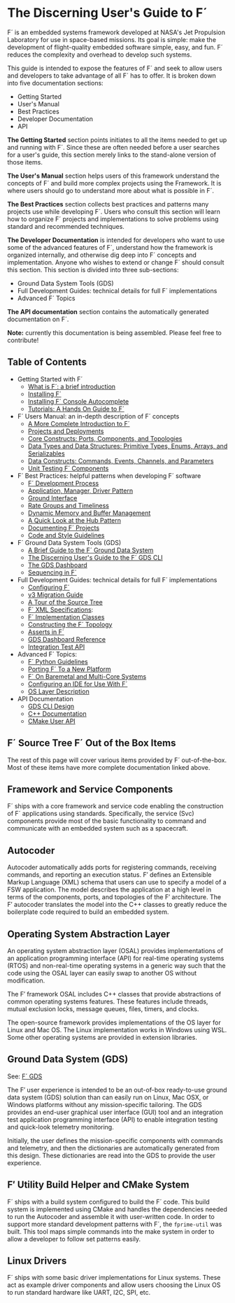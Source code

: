 # The Discerning User's Guide to F´

F´ is an embedded systems framework developed at NASA's Jet Propulsion Laboratory for use in space-based missions. Its
goal is simple: make the development of flight-quality embedded software simple, easy, and fun. F´ reduces the complexity
and overhead to develop such systems.

This guide is intended to expose the features of F´ and seek to allow users and developers to take advantage of all F´
has to offer. It is broken down into five documentation sections:
- Getting Started
- User's Manual 
- Best Practices
- Developer Documentation
- API

**The Getting Started** section points initiates to all the items needed to get up and running with F´. Since these are
often needed before a user searches for a user's guide, this section merely links to the stand-alone version of those
items.

**The User's Manual** section helps users of this framework understand the concepts of F´ and build more complex projects
using the Framework. It is where users should go to understand more about what is possible in F´.

**The Best Practices** section collects best practices and patterns many projects use while developing F´. Users who consult
this section will learn how to organize F´ projects and implementations to solve problems using standard and recommended
techniques.

**The Developer Documentation** is intended for developers who want to use some of the advanced features of F´, understand
how the framework is organized internally, and otherwise dig deep into F´ concepts and implementation. Anyone who wishes
to extend or change F´ should consult this section.
This section is divided into three sub-sections:
- Ground Data System Tools (GDS)
- Full Development Guides: technical details for full F´ implementations
- Advanced F´ Topics


**The API documentation** section contains the automatically generated documentation on F´.

**Note:** currently this documentation is being assembled. Please feel free to contribute!

## Table of Contents

- Getting Started with F´
    - [What is F´: a brief introduction](../index.md)
    - [Installing F´](../INSTALL.md)
    - [Installing F´ Console Autocomplete](./user/autocomplete.md)
    - [Tutorials: A Hands On Guide to F´](../Tutorials/README.md)
- F´ Users Manual: an in-depth description of F´ concepts
    - [A More Complete Introduction to F´](user/full-intro.md)
    - [Projects and Deployments](user/proj-dep.md)
    - [Core Constructs: Ports, Components, and Topologies](user/port-comp-top.md)
    - [Data Types and Data Structures: Primitive Types, Enums, Arrays, and Serializables](user/enum-arr-ser.md)
    - [Data Constructs: Commands, Events, Channels, and Parameters](user/cmd-evt-chn-prm.md)
    - [Unit Testing F´ Components](./user/unit-testing.md)
- F´ Best Practices: helpful patterns when developing F´ software
    - [F´ Development Process](./best/development-practice.md)
    - [Application, Manager, Driver Pattern](./best/app-man-drv.md)
    - [Ground Interface](./best/ground-interface.md)
    - [Rate Groups and Timeliness](./best/rate-group.md)
    - [Dynamic Memory and Buffer Management](./best/dynamic-memory.md)
    - [A Quick Look at the Hub Pattern](./best/hub-pattern.md)
    - [Documenting F´ Projects](./best/documentation.md)
    - [Code and Style Guidelines](./dev/code-style.md)
- F´ Ground Data System Tools (GDS)
    - [A Brief Guide to the F´ Ground Data System](./gds/gds-introduction.md)
    - [The Discerning User's Guide to the F´ GDS CLI](./gds/gds-cli.md)
    - [The GDS Dashboard](./gds/gds-custom-dashboards.md)
    - [Sequencing in F´](./gds/seqgen.md)
- Full Development Guides: technical details for full F´ implementations
    - [Configuring F´](./dev/configuring-fprime.md)
    - [v3 Migration Guide](./user/v3-migration-guide.md)
    - [A Tour of the Source Tree](./dev/source-tree.md)
    - [F´ XML Specifications](./dev/xml-specification.md):
    - [F´ Implementation Classes](./dev/implementation.md)
    - [Constructing the F´ Topology](./dev/building-topology.md)
    - [Asserts in F´](./dev/assert.md)
    - [GDS Dashboard Reference](./dev/gds-dashboard-reference.md)
    - [Integration Test API](./dev/testAPI/user_guide.md)
- Advanced F´ Topics:
    - [F´ Python Guidelines](./dev/py-dev.md)
    - [Porting F´ To a New Platform](./dev/porting-guide.md)
    - [F´ On Baremetal and Multi-Core Systems](./dev/baremetal-multicore.md)
    - [Configuring an IDE for Use With F´](./dev/configure-ide.md)
    - [OS Layer Description](./dev/os-docs.md)
- API Documentation
    - [GDS CLI Design](./dev/gds-cli-dev.md)
    - [C++ Documentation](./api/c++/html/index.html)
    - [CMake User API](./api/cmake/API.html)



## F´ Source Tree F´ Out of the Box Items

The rest of this page will cover various items provided by F´ out-of-the-box.  Most of these items have more complete
documentation linked above.

## Framework and Service Components

F´ ships with a core framework and service code enabling the construction of F´ applications using standards.
Specifically, the service (Svc) components provide most of the basic functionality to command and communicate with
an embedded system such as a spacecraft.

## Autocoder

Autocoder automatically adds ports for registering commands, receiving
commands, and reporting an execution status. F′ defines an Extensible
Markup Language (XML) schema that users can use to specify a model of a
FSW application. The model describes the application at a high level in
terms of the components, ports, and topologies of the F′ architecture.
The F′ autocoder translates the model into the C++ classes to greatly reduce the boilerplate code required to build
an embedded system.

## Operating System Abstraction Layer

An operating system abstraction layer (OSAL) provides implementations of an application programming interface (API) for
real-time operating systems (RTOS) and non-real-time operating systems in a generic way such that the code using the
OSAL layer can easily swap to another OS without modification.

The F′ framework OSAL includes C++  classes that provide abstractions of common operating systems features. These
features include threads, mutual exclusion locks, message queues, files, timers, and clocks.

The open-source framework provides implementations of the OS layer for Linux and Mac OS. The Linux
implementation works in Windows using WSL. Some other operating systems are provided in extension libraries.

## Ground Data System (GDS)

See: [F´ GDS](./gds/gds-introduction.md)

The F′ user experience is intended to be an out-of-box ready-to-use ground data system (GDS) solution than can easily
run on Linux, Mac OSX, or Windows platforms without any mission-specific tailoring. The GDS provides an end-user
graphical user interface (GUI) tool and an integration test application programming interface (API) to enable
integration testing and quick-look telemetry monitoring.

Initially, the user defines the mission-specific components with commands and telemetry, and then the dictionaries
are automatically generated from this design. These dictionaries are read into the GDS to provide the user experience.


## F′ Utility Build Helper and CMake System

F´ ships with a build system configured to build the F´ code. This build system is implemented using CMake and handles
the dependencies needed to run the Autocoder and assemble it with user-written code. In order to support more standard
development patterns with F´, the `fprime-util` was built. This tool maps simple commands into the make system in order
to allow a developer to follow set patterns easily.

## Linux Drivers

F´ ships with some basic driver implementations for Linux systems. These act as example driver components and allow
users choosing the Linux OS to run standard hardware like UART, I2C, SPI, etc.